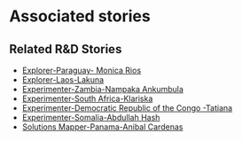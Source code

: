 # Associated stories

<!-- !!DO NOT REMOVE!! start autogenerated hyperlinks -->
## Related R&D Stories
- [Explorer\-Paraguay\- Monica Rios](/RnD-Archive/stories/?doc=Explorers_PRY)
- [Explorer\-Laos\-Lakuna](/RnD-Archive/stories/?doc=Explorers_LAO)
- [Experimenter-Zambia-Nampaka Ankumbula](/RnD-Archive/stories/?doc=Experimenters_ZMB)
- [Experimenter-South Africa-Klariska](/RnD-Archive/stories/?doc=Experimenters_ZAF)
- [Experimenter-Democratic Republic of the Congo -Tatiana](/RnD-Archive/stories/?doc=Experimenters_COD)
- [Experimenter-Somalia-Abdullah Hash](/RnD-Archive/stories/?doc=Experimenters_SOM)
- [Solutions Mapper-Panama-Anibal Cardenas](/RnD-Archive/stories/?doc=SolutionMappers_PAN)
<!-- !!DO NOT REMOVE!! end autogenerated hyperlinks -->